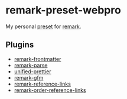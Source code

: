 # remark-preset-webpro

My personal [preset][1] for [remark][2].

## Plugins

- [remark-frontmatter][3]
- [remark-parse][4]
- [unified-prettier][5]
- [remark-gfm][6]
- [remark-reference-links][7]
- [remark-order-reference-links][8]

[1]: https://github.com/unifiedjs/unified#preset
[2]: https://github.com/remarkjs/remark
[3]: https://github.com/remarkjs/remark-frontmatter
[4]: https://github.com/remarkjs/remark/tree/main/packages/remark-parse
[5]: https://github.com/remcohaszing/unified-prettier
[6]: https://github.com/remarkjs/remark-gfm
[7]: https://github.com/remarkjs/remark-reference-links
[8]: https://github.com/webpro/remark-order-reference-links
